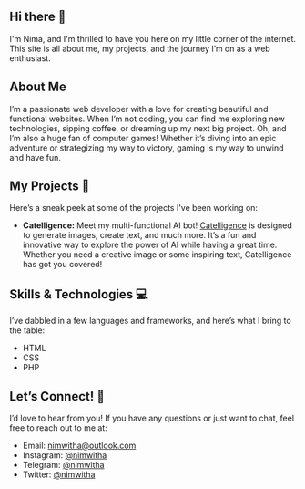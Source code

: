 ## Hi there 👋

I'm Nima, and I'm thrilled to have you here on my little corner of the internet. This site is all about me, my projects, and the journey I’m on as a web enthusiast.

## About Me

I’m a passionate web developer with a love for creating beautiful and functional websites. When I’m not coding, you can find me exploring new technologies, sipping coffee, or dreaming up my next big project. Oh, and I’m also a huge fan of computer games! Whether it’s diving into an epic adventure or strategizing my way to victory, gaming is my way to unwind and have fun.

## My Projects 🚀

Here’s a sneak peek at some of the projects I've been working on:

- **Catelligence:** Meet my multi-functional AI bot! [Catelligence](https://t.me/CatelligenceBot) is designed to generate images, create text, and much more. It’s a fun and innovative way to explore the power of AI while having a great time. Whether you need a creative image or some inspiring text, Catelligence has got you covered!

## Skills & Technologies 💻

I’ve dabbled in a few languages and frameworks, and here’s what I bring to the table:

- HTML
- CSS
- PHP

## Let’s Connect! 🤝

I’d love to hear from you! If you have any questions or just want to chat, feel free to reach out to me at:

- Email: [nimwitha@outlook.com](mailto:nimwitha@outlook.com)
- Instagram: [@nimwitha](https://instagram.com/nimwitha)
- Telegram: [@nimwitha](https://t.me/nimwitha)
- Twitter: [@nimwitha](https://twitter.com/nimwitha)

